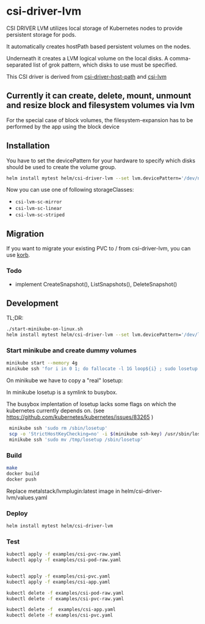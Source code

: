 # csi-driver-lvm #

CSI DRIVER LVM utilizes local storage of Kubernetes nodes to provide persistent storage for pods.

It automatically creates hostPath based persistent volumes on the nodes.

Underneath it creates a LVM logical volume on the local disks. A comma-separated list of grok pattern, which disks to use must be specified.

This CSI driver is derived from [csi-driver-host-path](https://github.com/kubernetes-csi/csi-driver-host-path) and [csi-lvm](https://github.com/metal-stack/csi-lvm)

## Currently it can create, delete, mount, unmount and resize block and filesystem volumes via lvm ##

For the special case of block volumes, the filesystem-expansion has to be performed by the app using the block device

## Installation ##

You have to set the devicePattern for your hardware to specify which disks should be used to create the volume group.

```bash
helm install mytest helm/csi-driver-lvm --set lvm.devicePattern='/dev/nvme[0-9]n[0-9]'
```

Now you can use one of following storageClasses:

* `csi-lvm-sc-mirror`
* `csi-lvm-sc-linear`
* `csi-lvm-sc-striped`

## Migration ##

If you want to migrate your existing PVC to / from csi-driver-lvm, you can use [korb](https://github.com/BeryJu/korb).

### Todo ###

* implement CreateSnapshot(), ListSnapshots(), DeleteSnapshot()

## Development ###

TL;DR:

```bash
./start-minikube-on-linux.sh
helm install mytest helm/csi-driver-lvm --set lvm.devicePattern='/dev/loop[0-1]'
```

### Start minikube and create dummy volumes ###

```bash
minikube start --memory 4g
minikube ssh 'for i in 0 1; do fallocate -l 1G loop${i} ; sudo losetup -f loop${i}; sudo losetup -a ; done'
```

On minikube we have to copy a "real" losetup:

In minikube losetup is a symlink to busybox.

The busybox implentation of losetup lacks some flags on which the kubernetes currently depends on.
(see <https://github.com/kubernetes/kubernetes/issues/83265> )

```bash
 minikube ssh 'sudo rm /sbin/losetup'
 scp -o 'StrictHostKeyChecking=no' -i $(minikube ssh-key) /usr/sbin/losetup  docker@$(minikube ip):/tmp/losetup
 minikube ssh 'sudo mv /tmp/losetup /sbin/losetup'
```

### Build ###

```bash
make
docker build
docker push
```

Replace metalstack/lvmplugin:latest image in helm/csi-driver-lvm/values.yaml

### Deploy ###

```bash
helm install mytest helm/csi-driver-lvm
```

### Test ###

```bash
kubectl apply -f examples/csi-pvc-raw.yaml
kubectl apply -f examples/csi-pod-raw.yaml


kubectl apply -f examples/csi-pvc.yaml
kubectl apply -f examples/csi-app.yaml

kubectl delete -f examples/csi-pod-raw.yaml
kubectl delete -f examples/csi-pvc-raw.yaml

kubectl delete -f  examples/csi-app.yaml
kubectl delete -f examples/csi-pvc.yaml
```
